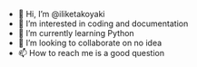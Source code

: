 - 👋 Hi, I’m @iliketakoyaki
- 👀 I’m interested in coding and documentation
- 🌱 I’m currently learning Python
- 💞️ I’m looking to collaborate on no idea
- 📫 How to reach me is a good question

<!---
iliketakoyaki/iliketakoyaki is a ✨ special ✨ repository because its `README.md` (this file) appears on your GitHub profile.
You can click the Preview link to take a look at your changes.
--->
